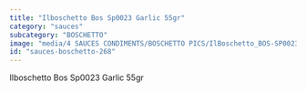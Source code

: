```yaml
---
title: "Ilboschetto Bos Sp0023 Garlic 55gr"
category: "sauces"
subcategory: "BOSCHETTO"
image: "media/4 SAUCES CONDIMENTS/BOSCHETTO PICS/IlBoschetto_BOS-SP0023 Garlic 55gr.png"
id: "sauces-boschetto-268"
---
```


Ilboschetto Bos Sp0023 Garlic 55gr
